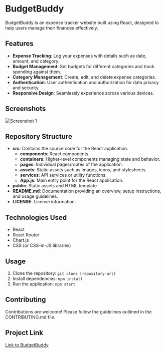# BudgetBuddy

BudgetBuddy is an expense tracker website built using React, designed to help users manage their finances effectively.

## Features

- **Expense Tracking**: Log your expenses with details such as date, amount, and category.
- **Budget Management**: Set budgets for different categories and track spending against them.
- **Category Management**: Create, edit, and delete expense categories.
- **Authentication**: User authentication and authorization for data privacy and security.
- **Responsive Design**: Seamlessly experience across various devices.

## Screenshots

![Screenshot 1](/screenshots/screenshot1.png)
 

## Repository Structure

- **src**: Contains the source code for the React application.
  - **components**: React components.
  - **containers**: Higher-level components managing state and behavior.
  - **pages**: Individual pages/routes of the application.
  - **assets**: Static assets such as images, icons, and stylesheets.
  - **services**: API services or utility functions.
  - **App.js**: Main entry point for the React application.
- **public**: Static assets and HTML template.
- **README.md**: Documentation providing an overview, setup instructions, and usage guidelines.
- **LICENSE**: License information.

## Technologies Used

- React
- React Router
- Chart.js
- CSS (or CSS-in-JS libraries)

## Usage

1. Clone the repository: `git clone [repository-url]`
2. Install dependencies: `npm install`
3. Run the application: `npm start`

## Contributing

Contributions are welcome! Please follow the guidelines outlined in the CONTRIBUTING.md file.

## Project Link

[Link to BudgetBuddy](https://shabdbudgetbudy.netlify.app/)
